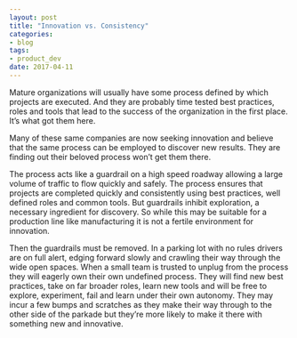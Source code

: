 ```yaml
---
layout: post
title: "Innovation vs. Consistency"
categories:
- blog
tags:
- product_dev
date: 2017-04-11
---
```


Mature organizations will usually have some process defined by which projects are executed. And they are probably time tested best practices, roles and tools that lead to the success of the organization in the first place. It’s what got them here. 

Many of these same companies are now seeking innovation and believe that the same process can be employed to discover new results. They are finding out their beloved process won’t get them there.

The process acts like a guardrail on a high speed roadway allowing a large volume of traffic to flow quickly and safely. The process ensures that projects are completed quickly and consistently using best practices, well defined roles and common tools. But guardrails inhibit exploration, a necessary ingredient for discovery. So while this may be suitable for a production line like manufacturing it is not a fertile environment for innovation. 

Then the guardrails must be removed. In a parking lot with no rules drivers are on full alert, edging forward slowly and crawling their way through the wide open spaces. When a small team is trusted to unplug from the process they will eagerly own their own undefined process. They will find new best practices, take on far broader roles, learn new tools and will be free to explore, experiment, fail and learn under their own autonomy. They may incur a few bumps and scratches as they make their way through to the other side of the parkade but they’re more likely to make it there with something new and innovative.